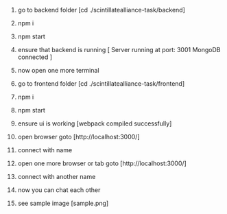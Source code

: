 1. go to backend folder [cd ./scintillatealliance-task/backend]

2. npm i 

3. npm start

4. ensure that backend is running 
[
    Server running at port:  3001
    MongoDB connected
]

5. now open one more terminal

6. go to frontend folder [cd ./scintillatealliance-task/frontend]

7. npm i

8. npm start

9. ensure ui is working [webpack compiled successfully]

10. open browser goto [http://localhost:3000/]

11. connect with name

12. open one more browser or tab goto [http://localhost:3000/]

13. connect with another name

14. now you can chat each other

15. see sample image [sample.png]
